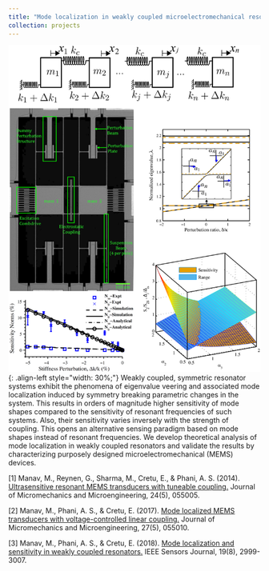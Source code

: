 ```yaml
---
title: "Mode localization in weakly coupled microelectromechanical resonators"
collection: projects
---
```


![styled-image](/images/modeLocalizedSensing.png){: .align-left style="width: 30%;"} Weakly coupled, symmetric resonator systems exhibit the phenomena of eigenvalue veering and associated mode localization induced by symmetry breaking parametric changes in the system. This results in orders of magnitude higher sensitivity of mode shapes compared to the sensitivity of resonant frequencies of such systems. Also, their sensitivity varies inversely with the strength of coupling. This opens an alternative sensing paradigm based on mode shapes instead of resonant frequencies. We develop theoretical analysis of mode localization in weakly coupled resonators and validate the results by characterizing purposely designed microelectromechanical (MEMS) devices.  
  
[1] Manav, M., Reynen, G., Sharma, M., Cretu, E., & Phani, A. S. (2014). <u><a href="https://iopscience.iop.org/article/10.1088/0960-1317/24/5/055005/meta?casa_token=8gblmHlpWl0AAAAA:W-OuRxyWymVDNTVEqWb-iwI2J5cGKeZbWxDXJTSiR9EVjGmdd45mu_t9DiIh6qxQ8Yd0Mp6096RnkPLqzbCWj9Pf5R8">Ultrasensitive resonant MEMS transducers with tuneable coupling</a>.</u> Journal of Micromechanics and Microengineering, 24(5), 055005.  
  
[2] Manav, M., Phani, A. S., & Cretu, E. (2017). <u><a href="https://iopscience.iop.org/article/10.1088/1361-6439/aa6652/meta?casa_token=kFdsi5WLP0EAAAAA:ZveKLSWkzsYbm6YS5zl61ulvrcAf48og-R9QQg_cPNiwakanOKpBe2b8DRPW8iMsWavHgyhbLCMnJpWGXxCBmsFHP1E">Mode localized MEMS transducers with voltage-controlled linear coupling</a>.</u> Journal of Micromechanics and Microengineering, 27(5), 055010.  
  
[3] Manav, M., Phani, A. S., & Cretu, E. (2018). <u><a href="https://ieeexplore.ieee.org/abstract/document/8588308?casa_token=1QEEqy1goCEAAAAA:tEEObTJDQksnz_reKMkqXIwdDK2jJ3XmXciUiAj5kZMkvB_WnQTmfvQsVgTDj7fPnPMANfR4Ig">Mode localization and sensitivity in weakly coupled resonators</a>.</u> IEEE Sensors Journal, 19(8), 2999-3007.